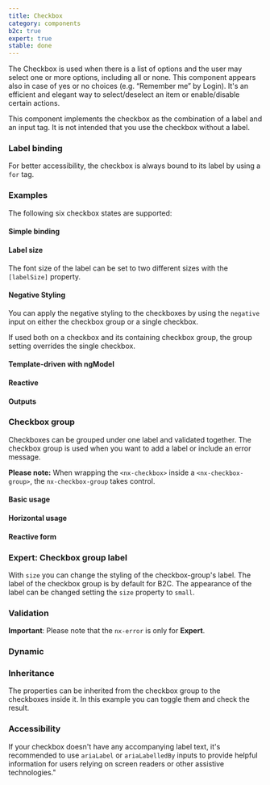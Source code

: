 ```yaml
---
title: Checkbox
category: components
b2c: true
expert: true
stable: done
---
```


The Checkbox is used when there is a list of options and the user may select one or more options, including all or none. This component appears also in case of yes or no choices (e.g. “Remember me” by Login). It's an efficient and elegant way to select/deselect an item or enable/disable certain actions.

This component implements the checkbox as the combination of a label and an input tag. It is not intended that you use the checkbox without a label.

### Label binding

For better accessibility, the checkbox is always bound to its label by using a `for` tag.

### Examples

The following six checkbox states are supported:

<!-- example(checkbox-states) -->

#### Simple binding

<!-- example(checkbox-simple-binding) -->

#### Label size

The font size of the label can be set to two different sizes with the `[labelSize]` property.

<!-- example(checkbox-label-size) -->

#### Negative Styling

You can apply the negative styling to the checkboxes by using the `negative` input on either the checkbox group or a single checkbox.

If used both on a checkbox and its containing checkbox group, the group setting overrides the single checkbox.

<!-- example(checkbox-negative) -->

#### Template-driven with ngModel

<!-- example(checkbox-template-driven) -->

#### Reactive

<!-- example(checkbox-reactive) -->

#### Outputs

<!-- example(checkbox-outputs) -->

### Checkbox group

Checkboxes can be grouped under one label and validated together. The checkbox group is used when you want to add a label or include an error message.

**Please note:** When wrapping the `<nx-checkbox>` inside a `<nx-checkbox-group>`, the `nx-checkbox-group` takes control.

#### Basic usage

<!-- example(checkbox-group-basic) -->

#### Horizontal usage

<!-- example(checkbox-group-horizontal) -->

#### Reactive form

<!-- example(checkbox-group-reactive) -->

<div class="docs-expert-container">

### Expert: Checkbox group label

With `size` you can change the styling of the checkbox-group's label. The label of the checkbox group is by default for B2C. The appearance of the label can be changed setting the `size` property to `small`.

<!-- example(checkbox-group-label-size) -->

### Validation

**Important**: Please note that the `nx-error` is only for **Expert**.

<!-- example(checkbox-group-validation) -->

</div>

### Dynamic

<!-- example(checkbox-group-dynamic) -->

### Inheritance

The properties can be inherited from the checkbox group to the checkboxes inside it. In this example you can toggle them and check the result.

<!-- example(checkbox-group-inheritance) -->

### Accessibility
If your checkbox doesn't have any accompanying label text,
it's recommended to use `ariaLabel` or `ariaLabelledBy`
inputs to provide helpful information for users relying on screen readers or other assistive technologies."
